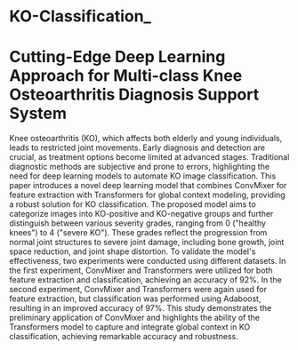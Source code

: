 # KO-Classification_
# Cutting-Edge Deep Learning Approach for Multi-class Knee Osteoarthritis Diagnosis Support System

Knee osteoarthritis (KO), which affects both elderly and young individuals, leads to restricted joint movements. Early diagnosis and detection are crucial, as treatment options become limited at advanced stages. Traditional diagnostic methods are subjective and prone to errors, highlighting the need for deep learning models to automate KO image classification. This paper introduces a novel deep learning model that combines ConvMixer for feature extraction with Transformers for global context modeling, providing a robust solution for KO classification. The proposed model aims to categorize images into KO-positive and KO-negative groups and further distinguish between various severity grades, ranging from 0 ("healthy knees") to 4 ("severe KO"). These grades reflect the progression from normal joint structures to severe joint damage, including bone growth, joint space reduction, and joint shape distortion.
To validate the model's effectiveness, two experiments were conducted using different datasets. In the first experiment, ConvMixer and Transformers were utilized for both feature extraction and classification, achieving an accuracy of 92%. In the second experiment, ConvMixer and Transformers were again used for feature extraction, but classification was performed using Adaboost, resulting in an improved accuracy of 97%. This study demonstrates the preliminary application of ConvMixer and highlights the ability of the Transformers model to capture and integrate global context in KO classification, achieving remarkable accuracy and robustness.
